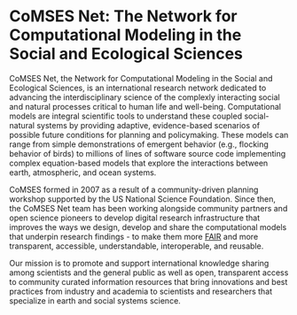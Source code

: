 # CoMSES Net: The Network for Computational Modeling in the Social and Ecological Sciences

CoMSES Net, the Network for Computational Modeling in the Social and Ecological Sciences, is an international research network dedicated to advancing the interdisciplinary science of the complexly interacting social and natural processes critical to human life and well-being. Computational models are integral scientific tools to understand these coupled social-natural systems by providing adaptive, evidence-based scenarios of possible future conditions for planning and policymaking. These models can range from simple demonstrations of emergent behavior (e.g., flocking behavior of birds) to millions of lines of software source code implementing complex equation-based models that explore the interactions between earth, atmospheric, and ocean systems. 

CoMSES formed in 2007 as a result of a community-driven planning workshop supported by the US National Science Foundation. Since then, the CoMSES Net team has been working alongside community partners and open science pioneers to develop digital research infrastructure that improves the ways we design, develop and share the computational models that underpin research findings - to make them more [FAIR](https://www.nature.com/articles/s41597-022-01710-x) and more transparent, accessible, understandable, interoperable, and reusable. 

Our mission is to promote and support international knowledge sharing among scientists and the general public as well as open, transparent access to community curated information resources that bring innovations and best practices from industry and academia to scientists and researchers that specialize in earth and social systems science.
